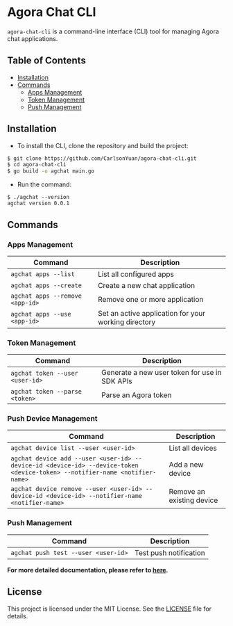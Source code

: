 # Agora Chat CLI

`agora-chat-cli` is a command-line interface (CLI) tool for managing Agora chat applications.

## Table of Contents

- [Installation](#installation)
- [Commands](#commands)
  - [Apps Management](#apps-management)
  - [Token Management](#token-managemen)
  - [Push Management](#push-managemen)

## Installation

* To install the CLI, clone the repository and build the project:

```sh
$ git clone https://github.com/CarlsonYuan/agora-chat-cli.git
$ cd agora-chat-cli
$ go build -o agchat main.go
```

* Run the command:
```
$ ./agchat --version
agchat version 0.0.1
```

## Commands
### Apps Management

| Command                             | Description                                                           |
|-------------------------------------|-----------------------------------------------------------------------|
| `agchat apps --list`                | List all configured apps                                              |
| `agchat apps --create`              | Create a new chat application                                         |
| `agchat apps --remove <app-id>`     | Remove one or more application                                        |
| `agchat apps --use <app-id>`        | Set an active application for your working directory                  |

### Token Management
| Command                             | Description                                                           |
|-------------------------------------|-----------------------------------------------------------------------|
| `agchat token --user <user-id>`     | Generate a new user token for use in SDK APIs                         |
| `agchat token --parse <token>`      | Parse an Agora token                                                  |

### Push Device Management
| Command                             | Description                                                           |
|-------------------------------------|-----------------------------------------------------------------------|
| `agchat device list --user <user-id>` | List all devices |
| `agchat device add --user <user-id> --device-id <device-id> --device-token <device-token> --notifier-name <notifier-name>` | Add a new device |
| `agchat device remove --user <user-id> --device-id <device-id> --notifier-name <notifier-name>` | Remove an existing device |

### Push Management
| Command                             | Description                                                           |
|-------------------------------------|-----------------------------------------------------------------------|
| `agchat push test --user <user-id>` | Test push notification |


**For more detailed documentation, please refer to [here](https://github.com/CarlsonYuan/agora-chat-cli/blob/main/docs/agchat.md).**

## License

This project is licensed under the MIT License. See the [LICENSE](LICENSE) file for details.
